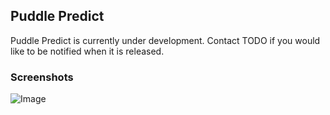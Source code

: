 ## Puddle Predict

Puddle Predict is currently under development. Contact TODO if you would like to be notified when it is released.

### Screenshots

![Image](src)
